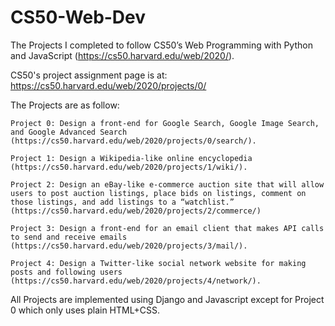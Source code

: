 # CS50-Web-Dev
 The Projects I completed to follow CS50’s Web Programming with Python and JavaScript (https://cs50.harvard.edu/web/2020/).

 CS50's project assignment page is at: https://cs50.harvard.edu/web/2020/projects/0/

 The Projects are as follow:

    Project 0: Design a front-end for Google Search, Google Image Search, and Google Advanced Search (https://cs50.harvard.edu/web/2020/projects/0/search/).

    Project 1: Design a Wikipedia-like online encyclopedia (https://cs50.harvard.edu/web/2020/projects/1/wiki/).

    Project 2: Design an eBay-like e-commerce auction site that will allow users to post auction listings, place bids on listings, comment on those listings, and add listings to a “watchlist.” (https://cs50.harvard.edu/web/2020/projects/2/commerce/)

    Project 3: Design a front-end for an email client that makes API calls to send and receive emails (https://cs50.harvard.edu/web/2020/projects/3/mail/).

    Project 4: Design a Twitter-like social network website for making posts and following users (https://cs50.harvard.edu/web/2020/projects/4/network/).

All Projects are implemented using Django and Javascript except for Project 0 which only uses plain HTML+CSS.